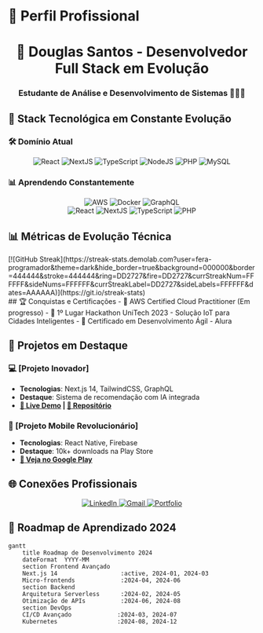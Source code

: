 # 📌 Perfil Profissional 

<h1 align="center">🚀 Douglas Santos - Desenvolvedor Full Stack em Evolução</h1>
<h3 align="center">Estudante de Análise e Desenvolvimento de Sistemas 👨🏻‍💻</h3>

## 📱 Stack Tecnológica em Constante Evolução

### 🛠️ Domínio Atual
<div align="center">
  <!-- Frontend -->
  <img src="https://img.shields.io/badge/React-20232A?style=for-the-badge&logo=react&logoColor=61DAFB" alt="React" />
  <img src="https://img.shields.io/badge/Next.js-000000?style=for-the-badge&logo=nextdotjs&logoColor=white" alt="NextJS" />
  <img src="https://img.shields.io/badge/TypeScript-007ACC?style=for-the-badge&logo=typescript&logoColor=white" alt="TypeScript" />
  
  <!-- Backend -->
  <img src="https://img.shields.io/badge/Node.js-339933?style=for-the-badge&logo=nodedotjs&logoColor=white" alt="NodeJS" />
  <img src="https://img.shields.io/badge/PHP-777BB4?style=for-the-badge&logo=php&logoColor=white" alt="PHP" />
  
  <!-- Databases -->
  <img src="https://img.shields.io/badge/MySQL-005C84?style=for-the-badge&logo=mysql&logoColor=white" alt="MySQL" />
</div>

### 📊 Aprendendo Constantemente
<div align="center">
  <img src="https://img.shields.io/badge/AWS-232F3E?style=for-the-badge&logo=amazonaws&logoColor=white" alt="AWS" />
  <img src="https://img.shields.io/badge/Docker-2CA5E0?style=for-the-badge&logo=docker&logoColor=white" alt="Docker" />
  <img src="https://img.shields.io/badge/GraphQL-E434AA?style=for-the-badge&logo=graphql&logoColor=white" alt="GraphQL" />
</div>


<div align="center">
  <!-- Frontend -->
  <img src="https://img.shields.io/badge/React-20232A?style=for-the-badge&logo=react&logoColor=61DAFB" alt="React" />
  <img src="https://img.shields.io/badge/Next.js-000000?style=for-the-badge&logo=nextdotjs&logoColor=white" alt="NextJS" />
  <img src="https://img.shields.io/badge/TypeScript-007ACC?style=for-the-badge&logo=typescript&logoColor=white" alt="TypeScript" />
  
  <!-- Backend -->

  <img src="https://img.shields.io/badge/PHP-777BB4?style=for-the-badge&logo=php&logoColor=white" alt="PHP" />
  
</div>

## 📊 Métricas de Evolução Técnica
<div ling="center">
[![GitHub Streak](https://streak-stats.demolab.com?user=fera-programador&theme=dark&hide_border=true&background=000000&border=444444&stroke=444444&ring=DD2727&fire=DD2727&currStreakNum=FFFFFF&sideNums=FFFFFF&currStreakLabel=DD2727&sideLabels=FFFFFF&dates=AAAAAA)](https://git.io/streak-stats)
</div>
## 🏆 Conquistas e Certificações
- 🏅 AWS Certified Cloud Practitioner (Em progresso)
- 🥇 1º Lugar Hackathon UniTech 2023 - Solução IoT para Cidades Inteligentes
- 📜 Certificado em Desenvolvimento Ágil - Alura

## 🚀 Projetos em Destaque

### 💻 [Projeto Inovador]
- **Tecnologias**: Next.js 14, TailwindCSS, GraphQL
- **Destaque**: Sistema de recomendação com IA integrada
- **[🔗 Live Demo](https://...) | [📂 Repositório](https://...)**

### 📱 [Projeto Mobile Revolucionário]
- **Tecnologias**: React Native, Firebase
- **Destaque**: 10k+ downloads na Play Store
- **[📲 Veja no Google Play](https://...)**

## 🌐 Conexões Profissionais
<div align="center">
  <a href="https://www.linkedin.com/in/douglas-souza-dos-santos-113211261" target="_blank">
    <img src="https://img.shields.io/badge/LinkedIn-0077B5?style=for-the-badge&logo=linkedin&logoColor=white" alt="LinkedIn"/>
  </a>
  <a href="mailto:dsdouglas13@gmail.com">
    <img src="https://img.shields.io/badge/Gmail-D14836?style=for-the-badge&logo=gmail&logoColor=white" alt="Gmail"/>
  </a>
  <a href="https://portfolio-lyart-rho-31.vercel.app" target="_blank">
    <img src="https://img.shields.io/badge/Portfolio-%23000000.svg?style=for-the-badge&logo=firefox&logoColor=#FF7139" alt="Portfolio"/>
  </a>
</div>

## 📅 Roadmap de Aprendizado 2024
```mermaid
gantt 
    title Roadmap de Desenvolvimento 2024
    dateFormat  YYYY-MM
    section Frontend Avançado
    Next.js 14                  :active, 2024-01, 2024-03
    Micro-frontends             :2024-04, 2024-06
    section Backend
    Arquitetura Serverless      :2024-02, 2024-05
    Otimização de APIs          :2024-06, 2024-08
    section DevOps
    CI/CD Avançado             :2024-03, 2024-07
    Kubernetes                 :2024-08, 2024-12
